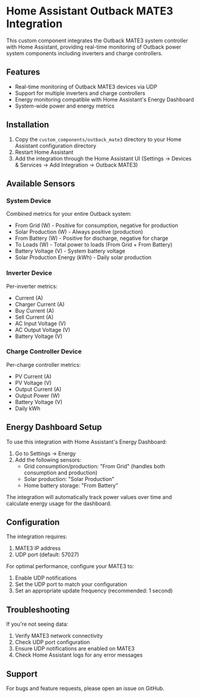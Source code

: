 # Home Assistant Outback MATE3 Integration

This custom component integrates the Outback MATE3 system controller with Home Assistant, providing real-time monitoring of Outback power system components including inverters and charge controllers.

## Features

- Real-time monitoring of Outback MATE3 devices via UDP
- Support for multiple inverters and charge controllers
- Energy monitoring compatible with Home Assistant's Energy Dashboard
- System-wide power and energy metrics

## Installation

1. Copy the `custom_components/outback_mate3` directory to your Home Assistant configuration directory
2. Restart Home Assistant
3. Add the integration through the Home Assistant UI (Settings -> Devices & Services -> Add Integration -> Outback MATE3)

## Available Sensors

### System Device
Combined metrics for your entire Outback system:
- From Grid (W) - Positive for consumption, negative for production
- Solar Production (W) - Always positive (production)
- From Battery (W) - Positive for discharge, negative for charge
- To Loads (W) - Total power to loads (From Grid + From Battery)
- Battery Voltage (V) - System battery voltage
- Solar Production Energy (kWh) - Daily solar production

### Inverter Device
Per-inverter metrics:
- Current (A)
- Charger Current (A)
- Buy Current (A)
- Sell Current (A)
- AC Input Voltage (V)
- AC Output Voltage (V)
- Battery Voltage (V)

### Charge Controller Device
Per-charge controller metrics:
- PV Current (A)
- PV Voltage (V)
- Output Current (A)
- Output Power (W)
- Battery Voltage (V)
- Daily kWh

## Energy Dashboard Setup

To use this integration with Home Assistant's Energy Dashboard:

1. Go to Settings -> Energy
2. Add the following sensors:
   - Grid consumption/production: "From Grid" (handles both consumption and production)
   - Solar production: "Solar Production"
   - Home battery storage: "From Battery"

The integration will automatically track power values over time and calculate energy usage for the dashboard.

## Configuration

The integration requires:
1. MATE3 IP address
2. UDP port (default: 57027)

For optimal performance, configure your MATE3 to:
1. Enable UDP notifications
2. Set the UDP port to match your configuration
3. Set an appropriate update frequency (recommended: 1 second)

## Troubleshooting

If you're not seeing data:
1. Verify MATE3 network connectivity
2. Check UDP port configuration
3. Ensure UDP notifications are enabled on MATE3
4. Check Home Assistant logs for any error messages

## Support

For bugs and feature requests, please open an issue on GitHub.
